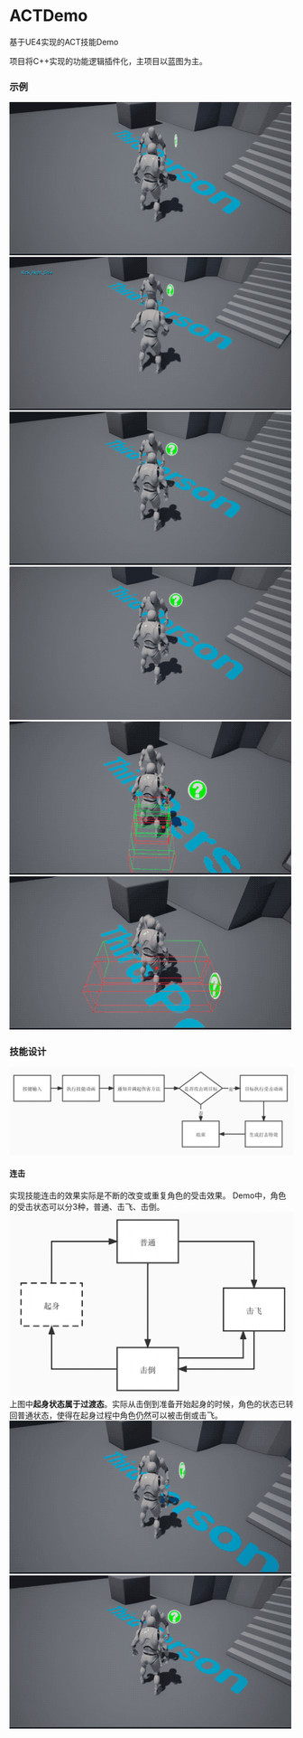 # ACTDemo
基于UE4实现的ACT技能Demo

项目将C++实现的功能逻辑插件化，主项目以蓝图为主。

### 示例
![](./SampleIMG/Punch_Normal.gif)
![](./SampleIMG/Kick_Normal.gif)
![](./SampleIMG/PunchUpper_GetUp.gif)
![](./SampleIMG/PunchSmash_KnockDown.gif)
![](./SampleIMG/KickSpin_KnockOff.gif)
![](./SampleIMG/KickHammer_KnockDown.gif)
### 技能设计
![](./SampleIMG/Skill_Design.png)
#### 连击
实现技能连击的效果实际是不断的改变或重复角色的受击效果。
Demo中，角色的受击状态可以分3种，普通、击飞、击倒。
![](./SampleIMG/Character_State.png)
上图中**起身状态属于过渡态**。实际从击倒到准备开始起身的时候，角色的状态已转回普通状态，使得在起身过程中角色仍然可以被击倒或击飞。
![](./SampleIMG/PunchUpper_Combo.gif)
![](./SampleIMG/Punch_Kick_Combo.gif)


